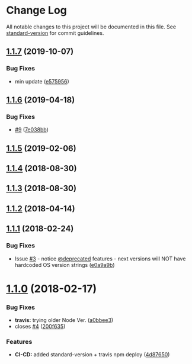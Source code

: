 # Change Log

All notable changes to this project will be documented in this file. See [standard-version](https://github.com/conventional-changelog/standard-version) for commit guidelines.

<a name="1.1.7"></a>
## [1.1.7](https://github.com/srfrnk/ua-device-detector/compare/v1.1.6...v1.1.7) (2019-10-07)


### Bug Fixes

* min update ([e575956](https://github.com/srfrnk/ua-device-detector/commit/e575956))



<a name="1.1.6"></a>
## [1.1.6](https://github.com/srfrnk/ua-device-detector/compare/v1.1.5...v1.1.6) (2019-04-18)


### Bug Fixes

* [#9](https://github.com/srfrnk/ua-device-detector/issues/9) ([7e038bb](https://github.com/srfrnk/ua-device-detector/commit/7e038bb))



<a name="1.1.5"></a>
## [1.1.5](https://github.com/srfrnk/ua-device-detector/compare/v1.1.4...v1.1.5) (2019-02-06)



<a name="1.1.4"></a>
## [1.1.4](https://github.com/srfrnk/ua-device-detector/compare/v1.1.3...v1.1.4) (2018-08-30)



<a name="1.1.3"></a>
## [1.1.3](https://github.com/srfrnk/ua-device-detector/compare/v1.1.2...v1.1.3) (2018-08-30)



<a name="1.1.2"></a>
## [1.1.2](https://github.com/srfrnk/ua-device-detector/compare/v1.1.1...v1.1.2) (2018-04-14)



<a name="1.1.1"></a>
## [1.1.1](https://github.com/srfrnk/ua-device-detector/compare/v1.1.0...v1.1.1) (2018-02-24)


### Bug Fixes

* Issue [#3](https://github.com/srfrnk/ua-device-detector/issues/3) - notice [@deprecated](https://github.com/deprecated) features - next versions will NOT have hardcoded OS version strings ([e0a9a9b](https://github.com/srfrnk/ua-device-detector/commit/e0a9a9b))



<a name="1.1.0"></a>
# [1.1.0](https://github.com/srfrnk/ua-device-detector/compare/v1.0.1...v1.1.0) (2018-02-17)


### Bug Fixes

* **travis:** trying older Node Ver. ([a0bbee3](https://github.com/srfrnk/ua-device-detector/commit/a0bbee3))
* closes [#4](https://github.com/srfrnk/ua-device-detector/issues/4) ([200f635](https://github.com/srfrnk/ua-device-detector/commit/200f635))


### Features

* **CI-CD:** added standard-version + travis npm deploy ([4d87650](https://github.com/srfrnk/ua-device-detector/commit/4d87650))

